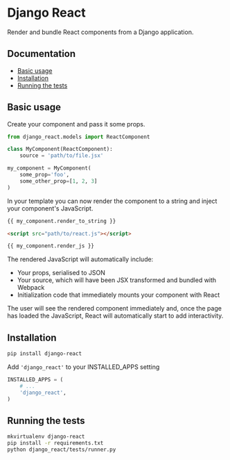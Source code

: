 Django React
============

Render and bundle React components from a Django application.

Documentation
-------------

- [Basic usage](#basic-usage)
- [Installation](#installation)
- [Running the tests](#running-the-tests)

Basic usage
-----------

Create your component and pass it some props.

```python
from django_react.models import ReactComponent

class MyComponent(ReactComponent):
    source = 'path/to/file.jsx'

my_component = MyComponent(
    some_prop='foo',
    some_other_prop=[1, 2, 3]
)
```

In your template you can now render the component to a string and
inject your component's JavaScript.

```html
{{ my_component.render_to_string }}

<script src="path/to/react.js"></script>

{{ my_component.render_js }}
```

The rendered JavaScript will automatically include:
- Your props, serialised to JSON
- Your source, which will have been JSX transformed and bundled with Webpack
- Initialization code that immediately mounts your component with React

The user will see the rendered component immediately and, once the
page has loaded the JavaScript, React will automatically start to add
interactivity.

Installation
------------

```bash
pip install django-react
```

Add `'django_react'` to your INSTALLED_APPS setting
```python
INSTALLED_APPS = (
    # ...
    'django_react',
)
```

Running the tests
-----------------

```bash
mkvirtualenv django-react
pip install -r requirements.txt
python django_react/tests/runner.py
```
